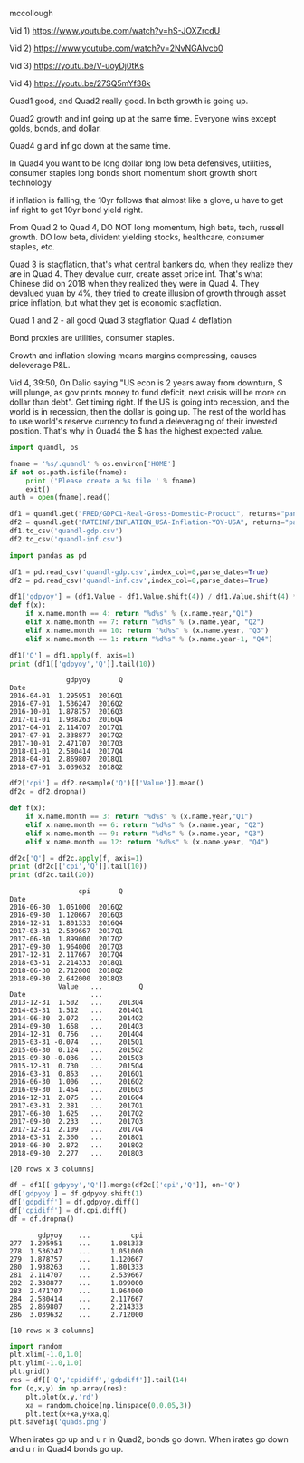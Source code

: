 
mccollough

Vid 1) https://www.youtube.com/watch?v=hS-JOXZrcdU

Vid 2) https://www.youtube.com/watch?v=2NvNGAIvcb0

Vid 3) https://youtu.be/V-uoyDj0tKs

Vid 4) https://youtu.be/27SQ5mYf38k

Quad1 good, and Quad2 really good. In both growth is going up.

Quad2 growth and inf going up at the same time. Everyone wins except golds, bonds, and dollar.

Quad4 g and inf go down at the same time. 

In Quad4 you want to be
   long dollar
   long low beta defensives, utilities, consumer staples
   long bonds
   short momentum
   short growth
   short technology

if inflation is falling, the 10yr follows that almost like a glove, u
have to get inf right to get 10yr bond yield right.

From Quad 2 to Quad 4, 
     DO NOT long momentum, high beta, tech, russell growth.
     DO low beta, divident yielding stocks, healthcare, consumer staples, etc.


Quad 3 is stagflation, that's what central bankers do, when they
realize they are in Quad 4.  They devalue curr, create asset price
inf.  That's what Chinese did on 2018 when they realized they were in
Quad 4.  They devalued yuan by 4%, they tried to create illusion of
growth through asset price inflation, but what they get is economic
stagflation.

Quad 1 and 2 - all good
Quad 3 stagflation
Quad 4 deflation

Bond proxies are utilities, consumer staples.

Growth and inflation slowing means margins compressing, causes deleverage P&L.

Vid 4, 39:50, On Dalio saying "US econ is 2 years away from downturn,
$ will plunge, as gov prints money to fund deficit, next crisis will
be more on dollar than debt". Get timing right. If the US is going
into recession, and the world is in recession, then the dollar is
going up. The rest of the world has to use world's reserve currency to
fund a deleveraging of their invested position. That's why in Quad4
the $ has the highest expected value.



```python
import quandl, os

fname = '%s/.quandl' % os.environ['HOME']
if not os.path.isfile(fname):
    print ('Please create a %s file ' % fname)
    exit()
auth = open(fname).read()

df1 = quandl.get("FRED/GDPC1-Real-Gross-Domestic-Product", returns="pandas",authtoken=auth)
df2 = quandl.get("RATEINF/INFLATION_USA-Inflation-YOY-USA", returns="pandas",authtoken=auth)
df1.to_csv('quandl-gdp.csv')
df2.to_csv('quandl-inf.csv')
```

```python
import pandas as pd

df1 = pd.read_csv('quandl-gdp.csv',index_col=0,parse_dates=True)
df2 = pd.read_csv('quandl-inf.csv',index_col=0,parse_dates=True)

df1['gdpyoy'] = (df1.Value - df1.Value.shift(4)) / df1.Value.shift(4) * 100.0
def f(x):
    if x.name.month == 4: return "%d%s" % (x.name.year,"Q1")
    elif x.name.month == 7: return "%d%s" % (x.name.year, "Q2")
    elif x.name.month == 10: return "%d%s" % (x.name.year, "Q3")
    elif x.name.month == 1: return "%d%s" % (x.name.year-1, "Q4")

df1['Q'] = df1.apply(f, axis=1)
print (df1[['gdpyoy','Q']].tail(10))
```

```text
              gdpyoy       Q
Date                        
2016-04-01  1.295951  2016Q1
2016-07-01  1.536247  2016Q2
2016-10-01  1.878757  2016Q3
2017-01-01  1.938263  2016Q4
2017-04-01  2.114707  2017Q1
2017-07-01  2.338877  2017Q2
2017-10-01  2.471707  2017Q3
2018-01-01  2.580414  2017Q4
2018-04-01  2.869807  2018Q1
2018-07-01  3.039632  2018Q2
```

```python
df2['cpi'] = df2.resample('Q')[['Value']].mean()
df2c = df2.dropna()

def f(x):
    if x.name.month == 3: return "%d%s" % (x.name.year,"Q1")
    elif x.name.month == 6: return "%d%s" % (x.name.year, "Q2")
    elif x.name.month == 9: return "%d%s" % (x.name.year, "Q3")
    elif x.name.month == 12: return "%d%s" % (x.name.year, "Q4")

df2c['Q'] = df2c.apply(f, axis=1)
print (df2c[['cpi','Q']].tail(10))
print (df2c.tail(20))
```

```text
                 cpi       Q
Date                        
2016-06-30  1.051000  2016Q2
2016-09-30  1.120667  2016Q3
2016-12-31  1.801333  2016Q4
2017-03-31  2.539667  2017Q1
2017-06-30  1.899000  2017Q2
2017-09-30  1.964000  2017Q3
2017-12-31  2.117667  2017Q4
2018-03-31  2.214333  2018Q1
2018-06-30  2.712000  2018Q2
2018-09-30  2.642000  2018Q3
            Value   ...         Q
Date                ...          
2013-12-31  1.502   ...    2013Q4
2014-03-31  1.512   ...    2014Q1
2014-06-30  2.072   ...    2014Q2
2014-09-30  1.658   ...    2014Q3
2014-12-31  0.756   ...    2014Q4
2015-03-31 -0.074   ...    2015Q1
2015-06-30  0.124   ...    2015Q2
2015-09-30 -0.036   ...    2015Q3
2015-12-31  0.730   ...    2015Q4
2016-03-31  0.853   ...    2016Q1
2016-06-30  1.006   ...    2016Q2
2016-09-30  1.464   ...    2016Q3
2016-12-31  2.075   ...    2016Q4
2017-03-31  2.381   ...    2017Q1
2017-06-30  1.625   ...    2017Q2
2017-09-30  2.233   ...    2017Q3
2017-12-31  2.109   ...    2017Q4
2018-03-31  2.360   ...    2018Q1
2018-06-30  2.872   ...    2018Q2
2018-09-30  2.277   ...    2018Q3

[20 rows x 3 columns]
```


```python
df = df1[['gdpyoy','Q']].merge(df2c[['cpi','Q']], on='Q')
df['gdpyoy'] = df.gdpyoy.shift(1)
df['gdpdiff'] = df.gdpyoy.diff()
df['cpidiff'] = df.cpi.diff()
df = df.dropna()
```

```text
       gdpyoy    ...          cpi
277  1.295951    ...     1.081333
278  1.536247    ...     1.051000
279  1.878757    ...     1.120667
280  1.938263    ...     1.801333
281  2.114707    ...     2.539667
282  2.338877    ...     1.899000
283  2.471707    ...     1.964000
284  2.580414    ...     2.117667
285  2.869807    ...     2.214333
286  3.039632    ...     2.712000

[10 rows x 3 columns]
```

```python
import random
plt.xlim(-1.0,1.0)
plt.ylim(-1.0,1.0)
plt.grid()
res = df[['Q','cpidiff','gdpdiff']].tail(14)
for (q,x,y) in np.array(res):
    plt.plot(x,y,'rd')
    xa = random.choice(np.linspace(0,0.05,3))
    plt.text(x+xa,y+xa,q)
plt.savefig('quads.png')    
```

When irates go up and u r in Quad2, bonds go down. When irates go down
and u r in Quad4 bonds go up.





